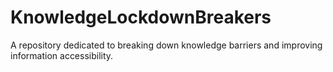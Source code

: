 # KnowledgeLockdownBreakers

A repository dedicated to breaking down knowledge barriers and improving information accessibility.
